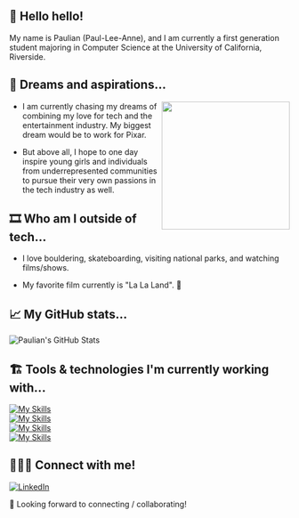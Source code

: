 ## 👋 Hello hello! 

My name is Paulian (Paul-Lee-Anne), and I am currently a first generation student majoring in Computer Science at the University of California, Riverside. 

## 💭 Dreams and aspirations...
<img align='right' src="https://media.giphy.com/media/iFqLTjlvndks0/giphy.gif" width="230" />

- I am currently chasing my dreams of combining my love for tech and the entertainment industry. My biggest dream would be to work for Pixar.
  
- But above all, I hope to one day inspire young girls and individuals from underrepresented communities to pursue their very own passions in the tech industry as well. 
  
## 🎞️ Who am I outside of tech...
- I love bouldering, skateboarding, visiting national parks, and watching films/shows.
  
- My favorite film currently is "La La Land". 🎵
  
## 📈 My GitHub stats...
![Paulian's GitHub Stats](https://github-readme-stats.vercel.app/api?username=paulian7&theme=gruvbox&show_icons=true&count_private=true)
<br>

  
## 🏗️ Tools & technologies I'm currently working with...
[![My Skills](https://skillicons.dev/icons?i=c,cpp,css,html,java,js,nextjs,react,tailwind,ts)](https://skillicons.dev)<br>
[![My Skills](https://skillicons.dev/icons?i=express,mongodb,mysql)](https://skillicons.dev)<br>
[![My Skills](https://skillicons.dev/icons?i=figma,git,github,vim,vscode)](https://skillicons.dev)<br>
[![My Skills](https://skillicons.dev/icons?i=arduino&perline=4)](https://skillicons.dev)<br>

## 👩🏻‍💻 Connect with me!
[![LinkedIn](https://img.shields.io/badge/LinkedIn-0077B5?style=for-the-badge&logo=linkedin&logoColor=white)](https://www.linkedin.com/in/paulianle/)

🫶 Looking forward to connecting / collaborating!
